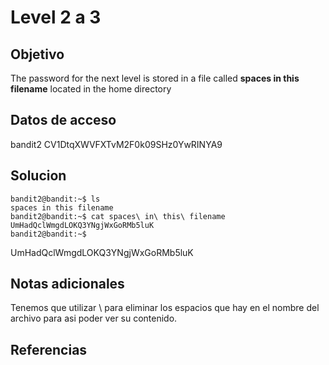 # Level 2 a 3

## Objetivo
The password for the next level is stored in a file called **spaces in this filename** located in the home directory

## Datos de acceso
bandit2
CV1DtqXWVFXTvM2F0k09SHz0YwRINYA9

## Solucion
```
bandit2@bandit:~$ ls
spaces in this filename
bandit2@bandit:~$ cat spaces\ in\ this\ filename
UmHadQclWmgdLOKQ3YNgjWxGoRMb5luK
bandit2@bandit:~$
```


UmHadQclWmgdLOKQ3YNgjWxGoRMb5luK

## Notas adicionales
Tenemos que utilizar \ para eliminar los espacios que hay en el nombre del archivo para asi poder ver su contenido.

## Referencias
